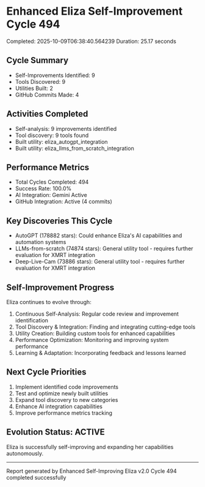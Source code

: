 # Enhanced Eliza Self-Improvement Cycle 494
Completed: 2025-10-09T06:38:40.564239
Duration: 25.17 seconds

## Cycle Summary
- Self-Improvements Identified: 9
- Tools Discovered: 9
- Utilities Built: 2
- GitHub Commits Made: 4

## Activities Completed
- Self-analysis: 9 improvements identified
- Tool discovery: 9 tools found
- Built utility: eliza_autogpt_integration
- Built utility: eliza_llms_from_scratch_integration

## Performance Metrics
- Total Cycles Completed: 494
- Success Rate: 100.0%
- AI Integration: Gemini Active
- GitHub Integration: Active (4 commits)

## Key Discoveries This Cycle
- AutoGPT (178882 stars): Could enhance Eliza's AI capabilities and automation systems
- LLMs-from-scratch (74874 stars): General utility tool - requires further evaluation for XMRT integration
- Deep-Live-Cam (73886 stars): General utility tool - requires further evaluation for XMRT integration

## Self-Improvement Progress
Eliza continues to evolve through:
1. Continuous Self-Analysis: Regular code review and improvement identification
2. Tool Discovery & Integration: Finding and integrating cutting-edge tools
3. Utility Creation: Building custom tools for enhanced capabilities
4. Performance Optimization: Monitoring and improving system performance
5. Learning & Adaptation: Incorporating feedback and lessons learned

## Next Cycle Priorities
1. Implement identified code improvements
2. Test and optimize newly built utilities
3. Expand tool discovery to new categories
4. Enhance AI integration capabilities
5. Improve performance metrics tracking

## Evolution Status: ACTIVE
Eliza is successfully self-improving and expanding her capabilities autonomously.

---
Report generated by Enhanced Self-Improving Eliza v2.0
Cycle 494 completed successfully
